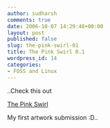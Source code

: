 ```yaml
---
author: sudharsh
comments: true
date: 2006-10-07 14:29:48+00:00
layout: post
published: false
slug: the-pink-swirl-01
title: The Pink Swirl 0.1
wordpress_id: 14
categories:
- FOSS and Linux
---
```


..Check this out

[The Pink Swirl](http://www.kde-look.org/content/show.php?content=46918)

My first artwork submission :D..
